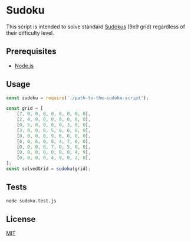 # Sudoku

This script is intended to solve standard [Sudokus](https://en.wikipedia.org/wiki/Sudoku)
(9x9 grid) regardless of their difficulty level.

## Prerequisites

- [Node.js](https://nodejs.org/en/download/)

## Usage

```js
const sudoku = require('./path-to-the-sudoku-script');

const grid = [
    [7, 0, 0, 0, 0, 0, 0, 0, 0],
    [2, 4, 9, 0, 0, 0, 0, 8, 0],
    [0, 5, 0, 0, 0, 0, 3, 0, 0],
    [3, 0, 0, 0, 5, 0, 0, 0, 0],
    [0, 0, 0, 0, 9, 6, 0, 0, 0],
    [0, 0, 6, 0, 8, 4, 7, 0, 0],
    [0, 0, 0, 6, 7, 0, 5, 0, 0],
    [0, 0, 0, 0, 0, 0, 0, 4, 9],
    [0, 0, 0, 0, 4, 9, 0, 2, 0],
];
const solvedGrid = sudoku(grid);
```

## Tests

```bash
node sudoku.test.js
```

## License

[MIT](./license)

